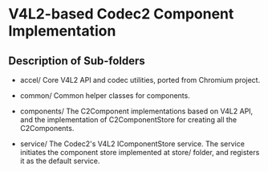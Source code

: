 # V4L2-based Codec2 Component Implementation

## Description of Sub-folders

* accel/
Core V4L2 API and codec utilities, ported from Chromium project.

* common/
Common helper classes for components.

* components/
The C2Component implementations based on V4L2 API, and the implementation of
C2ComponentStore for creating all the C2Components.

* service/
The Codec2's V4L2 IComponentStore service. The service initiates the component
store implemented at store/ folder, and registers it as the default service.
